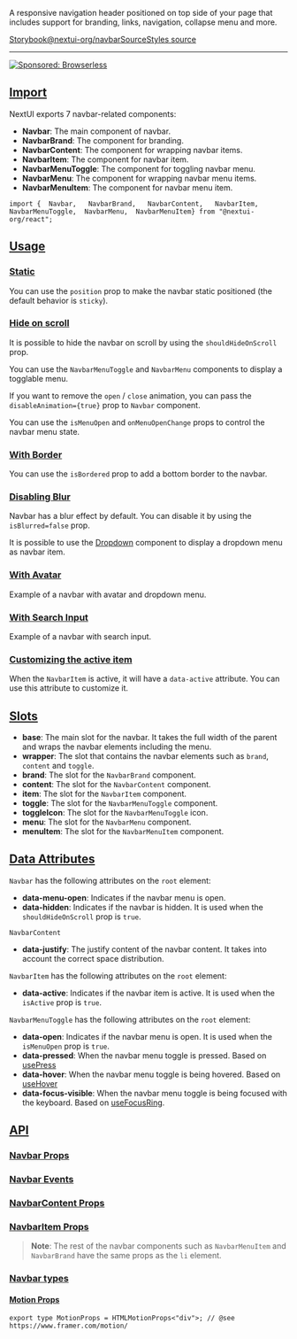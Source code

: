 A responsive navigation header positioned on top side of your page that includes support for branding, links, navigation, collapse menu and more.

[Storybook](https://storybook.nextui.org/?path=/story/components-navbar)[@nextui-org/navbar](https://www.npmjs.com/package/@nextui-org/navbar)[Source](https://github.com/nextui-org/nextui/tree/feat/v2/packages/components/navbar)[Styles source](https://github.com/nextui-org/nextui/tree/feat/v2/packages/core/theme/src/components/navbar.ts)

___

[![Sponsored: Browserless](https://media.ethicalads.io/media/images/2023/02/Browserless_Ad_Feb_2023.png)](https://server.ethicalads.io/proxy/click/5152/364b3784-ddb1-4fcf-9c8d-fa07a7f600ea/)

## [Import](https://nextui.org/docs/components/navbar#import)

NextUI exports 7 navbar-related components:

-   **Navbar**: The main component of navbar.
-   **NavbarBrand**: The component for branding.
-   **NavbarContent**: The component for wrapping navbar items.
-   **NavbarItem**: The component for navbar item.
-   **NavbarMenuToggle**: The component for toggling navbar menu.
-   **NavbarMenu**: The component for wrapping navbar menu items.
-   **NavbarMenuItem**: The component for navbar menu item.

```
import {  Navbar,   NavbarBrand,   NavbarContent,   NavbarItem,   NavbarMenuToggle,  NavbarMenu,  NavbarMenuItem} from "@nextui-org/react";
```

## [Usage](https://nextui.org/docs/components/navbar#usage)

### [Static](https://nextui.org/docs/components/navbar#static)

You can use the `position` prop to make the navbar static positioned (the default behavior is `sticky`).

### [Hide on scroll](https://nextui.org/docs/components/navbar#hide-on-scroll)

It is possible to hide the navbar on scroll by using the `shouldHideOnScroll` prop.

You can use the `NavbarMenuToggle` and `NavbarMenu` components to display a togglable menu.

If you want to remove the `open` / `close` animation, you can pass the `disableAnimation={true}` prop to `Navbar` component.

You can use the `isMenuOpen` and `onMenuOpenChange` props to control the navbar menu state.

### [With Border](https://nextui.org/docs/components/navbar#with-border)

You can use the `isBordered` prop to add a bottom border to the navbar.

### [Disabling Blur](https://nextui.org/docs/components/navbar#disabling-blur)

Navbar has a blur effect by default. You can disable it by using the `isBlurred=false` prop.

It is possible to use the [Dropdown](https://nextui.org/docs/components/dropdown) component to display a dropdown menu as navbar item.

### [With Avatar](https://nextui.org/docs/components/navbar#with-avatar)

Example of a navbar with avatar and dropdown menu.

### [With Search Input](https://nextui.org/docs/components/navbar#with-search-input)

Example of a navbar with search input.

### [Customizing the active item](https://nextui.org/docs/components/navbar#customizing-the-active-item)

When the `NavbarItem` is active, it will have a `data-active` attribute. You can use this attribute to customize it.

## [Slots](https://nextui.org/docs/components/navbar#slots)

-   **base**: The main slot for the navbar. It takes the full width of the parent and wraps the navbar elements including the menu.
-   **wrapper**: The slot that contains the navbar elements such as `brand`, `content` and `toggle`.
-   **brand**: The slot for the `NavbarBrand` component.
-   **content**: The slot for the `NavbarContent` component.
-   **item**: The slot for the `NavbarItem` component.
-   **toggle**: The slot for the `NavbarMenuToggle` component.
-   **toggleIcon**: The slot for the `NavbarMenuToggle` icon.
-   **menu**: The slot for the `NavbarMenu` component.
-   **menuItem**: The slot for the `NavbarMenuItem` component.

## [Data Attributes](https://nextui.org/docs/components/navbar#data-attributes)

`Navbar` has the following attributes on the `root` element:

-   **data-menu-open**: Indicates if the navbar menu is open.
-   **data-hidden**: Indicates if the navbar is hidden. It is used when the `shouldHideOnScroll` prop is `true`.

`NavbarContent`

-   **data-justify**: The justify content of the navbar content. It takes into account the correct space distribution.

`NavbarItem` has the following attributes on the `root` element:

-   **data-active**: Indicates if the navbar item is active. It is used when the `isActive` prop is `true`.

`NavbarMenuToggle` has the following attributes on the `root` element:

-   **data-open**: Indicates if the navbar menu is open. It is used when the `isMenuOpen` prop is `true`.
-   **data-pressed**: When the navbar menu toggle is pressed. Based on [usePress](https://react-spectrum.adobe.com/react-aria/usePress.html)
-   **data-hover**: When the navbar menu toggle is being hovered. Based on [useHover](https://react-spectrum.adobe.com/react-aria/useHover.html)
-   **data-focus-visible**: When the navbar menu toggle is being focused with the keyboard. Based on [useFocusRing](https://react-spectrum.adobe.com/react-aria/useFocusRing.html).

## [API](https://nextui.org/docs/components/navbar#api)

### [Navbar Props](https://nextui.org/docs/components/navbar#navbar-props)

### [Navbar Events](https://nextui.org/docs/components/navbar#navbar-events)

### [NavbarContent Props](https://nextui.org/docs/components/navbar#navbarcontent-props)

### [NavbarItem Props](https://nextui.org/docs/components/navbar#navbaritem-props)

> **Note**: The rest of the navbar components such as `NavbarMenuItem` and `NavbarBrand` have the same props as the `li` element.

### [Navbar types](https://nextui.org/docs/components/navbar#navbar-types)

#### [Motion Props](https://nextui.org/docs/components/navbar#motion-props)

```
export type MotionProps = HTMLMotionProps<"div">; // @see https://www.framer.com/motion/
```